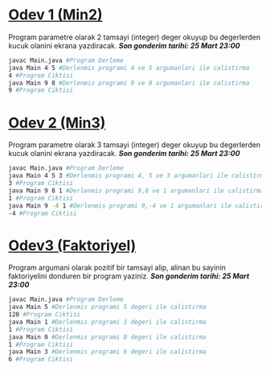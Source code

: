 # [Odev 1 (Min2)](https://classroom.github.com/a/zrZcp24R) 

Program parametre olarak 2 tamsayi (integer) deger okuyup bu degerlerden kucuk olanini ekrana yazdiracak. ***Son gonderim tarihi: 25 Mart 23:00***

``` bash
javac Main.java #Program Derleme
java Main 4 5 #Derlenmis programi 4 ve 5 argumanlari ile calistirma
4 #Program Ciktisi
java Main 9 8 #Derlenmis programi 9 ve 8 argumanlari ile calistirma
9 #Program Ciktisi
```

# [Odev 2 (Min3)](https://classroom.github.com/a/sdi4a0Zb) 

Program parametre olarak 3 tamsayi (integer) deger okuyup bu degerlerden kucuk olanini ekrana yazdiracak. ***Son gonderim tarihi: 25 Mart 23:00***

``` bash
javac Main.java #Program Derleme
java Main 4 5 3 #Derlenmis programi 4, 5 ve 3 argumanlari ile calistirma
3 #Program Ciktisi
java Main 9 8 1 #Derlenmis programi 9,8 ve 1 argumanlari ile calistirma
1 #Program Ciktisi
java Main 9 -4 1 #Derlenmis programi 9,-4 ve 1 argumanlari ile calistirma
-4 #Program Ciktisi
```

# [Odev3 (Faktoriyel)](https://classroom.github.com/a/IWMvyac9) 

Program argumani olarak pozitif bir tamsayi alip, alinan bu sayinin faktoriyelini donduren bir program yaziniz. ***Son gonderim tarihi: 25 Mart 23:00***

``` bash
javac Main.java #Program Derleme
java Main 5 #Derlenmis programi 5 degeri ile calistirma
120 #Program Ciktisi
java Main 1 #Derlenmis programi 1 degeri ile calistirma
1 #Program Ciktisi
java Main 0 #Derlenmis programi 0 degeri ile calistirma
1 #Program Ciktisi
java Main 3 #Derlenmis programi 6 degeri ile calistirma
6 #Program Ciktisi
```
